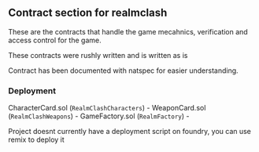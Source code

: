 ## Contract section for realmclash

These are the contracts that handle the game mecahnics, verification and access control for the game.

These contracts were rushly written and is written as is

Contract has been documented with natspec for easier understanding.

### Deployment

CharacterCard.sol (`RealmClashCharacters`) -
WeaponCard.sol (`RealmClashWeapons`) -
GameFactory.sol (`RealmFactory`) -

Project doesnt currently have a deployment script on foundry, you can use remix to deploy it
